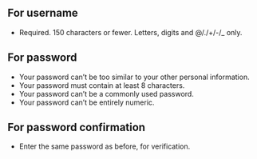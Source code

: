 ## For username

-   Required. 150 characters or fewer. Letters, digits and @/./+/-/\_ only.

## For password

-   Your password can’t be too similar to your other personal information.
-   Your password must contain at least 8 characters.
-   Your password can’t be a commonly used password.
-   Your password can’t be entirely numeric.

## For password confirmation

-   Enter the same password as before, for verification.
